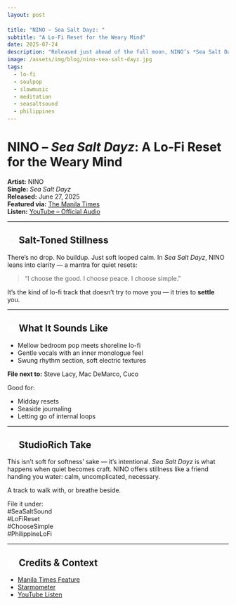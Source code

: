 ```yaml
---
layout: post

title: "NINO – Sea Salt Dayz: "
subtitle: "A Lo-Fi Reset for the Weary Mind"
date: 2025-07-24
description: "Released just ahead of the full moon, NINO’s *Sea Salt Dayz* is a low-key soul mantra — lo-fi, mindful, and gentle as salt air."
image: /assets/img/blog/nino-sea-salt-dayz.jpg
tags:
  - lo-fi
  - soulpop
  - slowmusic
  - meditation
  - seasaltsound
  - philippines
---
```


# NINO – *Sea Salt Dayz*: A Lo-Fi Reset for the Weary Mind

**Artist:** NINO  
**Single:** *Sea Salt Dayz*  
**Released:** June 27, 2025  
**Featured via:** [The Manila Times](https://www.manilatimes.net/2025/07/24/entertainment-lifestyle/show-times/nino-releases-a-soulful-reset-for-the-weary-mind/2154591)  
**Listen:** [YouTube – Official Audio](https://www.youtube.com/watch?v=ewnl-Gq42wE)

---

## <img src="/assets/icons/glasses.svg" alt="Glasses icon" style="width: 1em; vertical-align: middle;" /> Salt-Toned Stillness

There’s no drop. No buildup. Just soft looped calm. In *Sea Salt Dayz*, NINO leans into clarity — a mantra for quiet resets:
> “I choose the good. I choose peace. I choose simple.”

It’s the kind of lo-fi track that doesn’t try to move you — it tries to **settle** you.

---

## <img src="/assets/icons/headphones.svg" alt="Headphones icon" style="width: 1em; vertical-align: middle;" /> What It Sounds Like
- Mellow bedroom pop meets shoreline lo-fi
- Gentle vocals with an inner monologue feel
- Swung rhythm section, soft electric textures

**File next to:** Steve Lacy, Mac DeMarco, Cuco

Good for:
- Midday resets  
- Seaside journaling  
- Letting go of internal loops

---

## <img src="/assets/icons/eye.svg" alt="Eye icon" style="width: 1em; vertical-align: middle;" /> StudioRich Take

This isn’t soft for softness’ sake — it’s intentional. *Sea Salt Dayz* is what happens when quiet becomes craft. NINO offers stillness like a friend handing you water: calm, uncomplicated, necessary.

A track to walk with, or breathe beside.

File it under:  
#SeaSaltSound  
#LoFiReset  
#ChooseSimple  
#PhilippineLoFi

---

## <img src="/assets/icons/hollow-book.svg" alt="Book Open icon" style="width: 1em; vertical-align: middle;" /> Credits & Context
- [Manila Times Feature](https://www.manilatimes.net/2025/07/24/entertainment-lifestyle/show-times/nino-releases-a-soulful-reset-for-the-weary-mind/2154591)  
- [Starmometer](https://starmometer.com/2025/07/20/nino-releases-sea-salt-dayz-a-soulful-reset-for-the-weary-mind/)  
- [YouTube Listen](https://www.youtube.com/watch?v=ewnl-Gq42wE)

